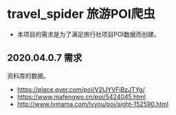 # travel_spider 旅游POI爬虫
* 本项目的需求是为了满足旅行社项目POI数据而创建。
## 2020.04.0.7 需求

资料库的数据。
* https://place.qyer.com/poi/V2IJYVFiBzJTYg/
* https://www.mafengwo.cn/poi/5424045.html
* http://www.lvmama.com/lvyou/poi/sight-152590.html